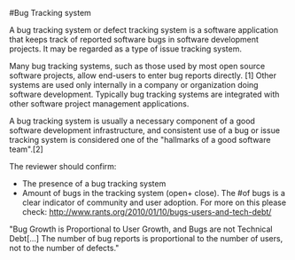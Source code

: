 #Bug Tracking system

A bug tracking system or defect tracking system is a software application that keeps track of reported software bugs in software development projects. It may be regarded as a type of issue tracking system.

Many bug tracking systems, such as those used by most open source software projects, allow end-users to enter bug reports directly. [1] Other systems are used only internally in a company or organization doing software development. Typically bug tracking systems are integrated with other software project management applications.

A bug tracking system is usually a necessary component of a good software development infrastructure, and consistent use of a bug or issue tracking system is considered one of the "hallmarks of a good software team".[2]

The reviewer should confirm:
* The presence of a bug tracking system
* Amount of bugs in the tracking system (open+ close). The #of bugs is a clear indicator of community and user adoption. For more on this please check:
http://www.rants.org/2010/01/10/bugs-users-and-tech-debt/

"Bug Growth is Proportional to User Growth, and Bugs are not Technical Debt[...] The number of bug reports is proportional to the number of users, not to the number of defects."

